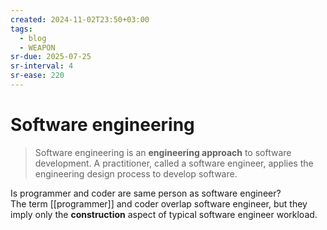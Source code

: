 ```yaml
---
created: 2024-11-02T23:50+03:00
tags:
  - blog
  - WEAPON
sr-due: 2025-07-25
sr-interval: 4
sr-ease: 220
---
```


# Software engineering

> Software engineering is an **engineering approach** to software development. A practitioner, called a software engineer, applies the engineering design process to develop software.

Is programmer and coder are same person as software engineer?
<br class="f">
The term [[programmer]] and coder overlap software engineer, but they imply only the **construction** aspect of typical software engineer workload.
